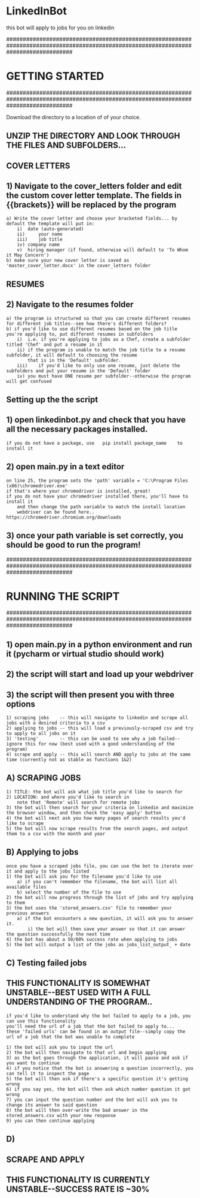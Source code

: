 # LinkedInBot
this bot will apply to jobs for you on linkedin


####################################################################################################################################
# GETTING STARTED
####################################################################################################################################

Download the directory to a location of of your choice.

## UNZIP THE DIRECTORY AND LOOK THROUGH THE FILES AND SUBFOLDERS...

## COVER LETTERS
## 1) Navigate to the cover_letters folder and edit the custom cover letter template. The fields in {{brackets}} will be replaced by the program
	a) Write the cover letter and choose your bracketed fields... by default the template will put in:
		i) 	date (auto-generated)
		ii) 	your name
		iii)	job title
		iv)	company name
		v)	hiring manager (if found, otherwise will default to 'To Whom it May Concern')
	b) make sure your new cover letter is saved as 'master_cover_letter.docx' in the cover_letters folder
## RESUMES
## 2) Navigate to the resumes folder
	a) the program is structured so that you can create different resumes for different job titles--see how there's different folders?
	b) if you'd like to use different resumes based on the job title you're applying to, put different resumes in subfolders 
		i) 	i.e. if you're applying to jobs as a Chef, create a subfolder titled 'Chef' and put a resume in it
		ii)	if the program is unable to match the job title to a resume subfolder, it will default to choosing the resume
			that is in the 'Default' subfolder. 
		iii)	if you'd like to only use one resume, just delete the subfolders and put your resume in the 'Default' folder
		iv)	you must have ONE resume per subfolder--otherwise the program will get confused

## Setting up the the script

## 1) open linkedinbot.py and check that you have all the necessary packages installed.
	if you do not have a package, use 	pip install package_name  	to install it

## 2) open main.py in a text editor
	on line 25, the program sets the 'path' variable = 'C:\Program Files (x86)\chromedriver.exe'
	if that's where your chromedriver is installed, great!
	if you do not have your chromedriver installed there, you'll have to install it 
		and then change the path variable to match the install location
		webdriver can be found here.. https://chromedriver.chromium.org/downloads

## 3) once your path variable is set correctly, you should be good to run the program!

####################################################################################################################################
# RUNNING THE SCRIPT
####################################################################################################################################

## 1) open main.py in a python environment and run it (pycharm or virtual studio should work)

## 2) the script will start and load up your webdriver

## 3) the script will then present you with three options
	1) scraping jobs	-- this will navigate to linkedin and scrape all jobs with a desired criteria to a csv
	2) applying to jobs	-- this will load a previously-scraped csv and try to apply to all jobs on it	
	3) 'testing'		-- this can be used to see why a job failed--ignore this for now (best used with a good understanding of the program)
	4) scrape and apply	-- this will search AND apply to jobs at the same time (currently not as stable as functions 1&2) 

## A) SCRAPING JOBS
	1) TITLE: the bot will ask what job title you'd like to search for 
	2) LOCATION: and where you'd like to search in
		note that 'Remote' will search for remote jobs
	3) the bot will then search for your criteria on linkedin and maximize the browser window, and then check the 'easy apply' button
	4) the bot will next ask you how many pages of search results you'd like to scrape
	5) the bot will now scrape results from the search pages, and output them to a csv with the month and year

## B) Applying to jobs
	once you have a scraped jobs file, you can use the bot to iterate over it and apply to the jobs listed
	1) the bot will ask you for the filename you'd like to use
		a) if you can't remember the filename, the bot will list all available files
		b) select the number of the file to use
	2) the bot will now progress through the list of jobs and try applying to them
	3) the bot uses the 'stored_answers.csv' file to remember your previous answers
		a) if the bot encounters a new question, it will ask you to answer it.
			i) the bot will then save your answer so that it can answer the question successfully the next time
	4) the bot has about a 50/60% success rate when applying to jobs
	5) the bot will output a list of the jobs as jobs_list_output_ + date

## C) Testing failed jobs

## THIS FUNCTIONALITY IS SOMEWHAT UNSTABLE--BEST USED WITH A FULL UNDERSTANDING OF THE PROGRAM.. 

	if you'd like to understand why the bot failed to apply to a job, you can use this functionality
	you'll need the url of a job that the bot failed to apply to...
	these 'failed urls' can be found in an output file--simply copy the url of a job that the bot was unable to complete
	
	1) the bot will ask you to input the url
	2) the bot will then navigate to that url and begin applying
	3) as the bot goes through the application, it will pause and ask if you want to continue
	4) if you notice that the bot is answering a question incorrectly, you can tell it to inspect the page
	5) the bot will then ask if there's a specific question it's getting wrong
	6) if you say yes, the bot will then ask which number question it got wrong
	7) you can input the question number and the bot will ask you to change its answer to said question
	8) the bot will then over-write the bad answer in the stored_answers.csv with your new response
	9) you can then continue applying

## D) 
## SCRAPE AND APPLY
## THIS FUNCTIONALITY IS CURRENTLY UNSTABLE--SUCCESS RATE IS ~30%
	

	
